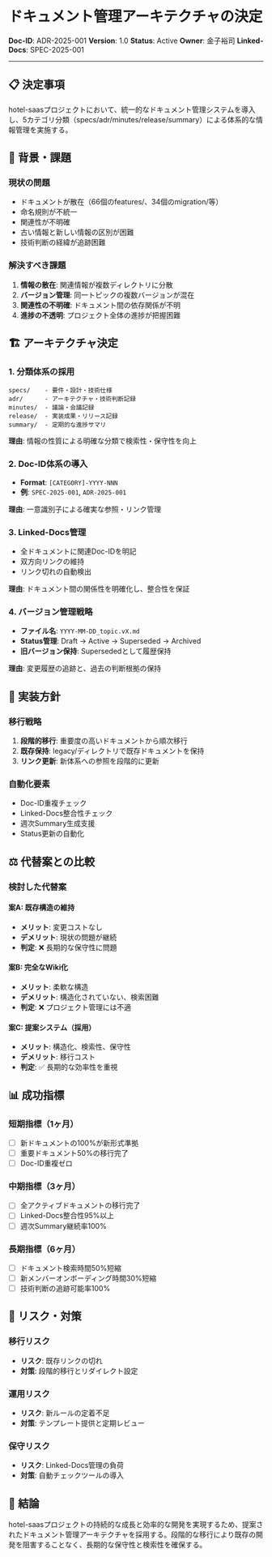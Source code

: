 # ドキュメント管理アーキテクチャの決定

**Doc-ID**: ADR-2025-001
**Version**: 1.0
**Status**: Active
**Owner**: 金子裕司
**Linked-Docs**: SPEC-2025-001

---

## 📋 **決定事項**

hotel-saasプロジェクトにおいて、統一的なドキュメント管理システムを導入し、5カテゴリ分類（specs/adr/minutes/release/summary）による体系的な情報管理を実施する。

## 🎯 **背景・課題**

### **現状の問題**
- ドキュメントが散在（66個のfeatures/、34個のmigration/等）
- 命名規則が不統一
- 関連性が不明確
- 古い情報と新しい情報の区別が困難
- 技術判断の経緯が追跡困難

### **解決すべき課題**
1. **情報の散在**: 関連情報が複数ディレクトリに分散
2. **バージョン管理**: 同一トピックの複数バージョンが混在
3. **関連性の不明確**: ドキュメント間の依存関係が不明
4. **進捗の不透明**: プロジェクト全体の進捗が把握困難

## 🏗️ **アーキテクチャ決定**

### **1. 分類体系の採用**
```
specs/    - 要件・設計・技術仕様
adr/      - アーキテクチャ・技術判断記録
minutes/  - 議論・会議記録
release/  - 実装成果・リリース記録
summary/  - 定期的な進捗サマリ
```

**理由**: 情報の性質による明確な分類で検索性・保守性を向上

### **2. Doc-ID体系の導入**
- **Format**: `[CATEGORY]-YYYY-NNN`
- **例**: `SPEC-2025-001`, `ADR-2025-001`

**理由**: 一意識別子による確実な参照・リンク管理

### **3. Linked-Docs管理**
- 全ドキュメントに関連Doc-IDを明記
- 双方向リンクの維持
- リンク切れの自動検出

**理由**: ドキュメント間の関係性を明確化し、整合性を保証

### **4. バージョン管理戦略**
- **ファイル名**: `YYYY-MM-DD_topic.vX.md`
- **Status管理**: Draft → Active → Superseded → Archived
- **旧バージョン保持**: Supersededとして履歴保持

**理由**: 変更履歴の追跡と、過去の判断根拠の保持

## 🔄 **実装方針**

### **移行戦略**
1. **段階的移行**: 重要度の高いドキュメントから順次移行
2. **既存保持**: legacy/ディレクトリで既存ドキュメントを保持
3. **リンク更新**: 新体系への参照を段階的に更新

### **自動化要素**
- Doc-ID重複チェック
- Linked-Docs整合性チェック
- 週次Summary生成支援
- Status更新の自動化

## ⚖️ **代替案との比較**

### **検討した代替案**

#### **案A: 既存構造の維持**
- **メリット**: 変更コストなし
- **デメリット**: 現状の問題が継続
- **判定**: ❌ 長期的な保守性に問題

#### **案B: 完全なWiki化**
- **メリット**: 柔軟な構造
- **デメリット**: 構造化されていない、検索困難
- **判定**: ❌ プロジェクト管理には不適

#### **案C: 提案システム（採用）**
- **メリット**: 構造化、検索性、保守性
- **デメリット**: 移行コスト
- **判定**: ✅ 長期的な効率性を重視

## 📊 **成功指標**

### **短期指標（1ヶ月）**
- [ ] 新ドキュメントの100%が新形式準拠
- [ ] 重要ドキュメント50%の移行完了
- [ ] Doc-ID重複ゼロ

### **中期指標（3ヶ月）**
- [ ] 全アクティブドキュメントの移行完了
- [ ] Linked-Docs整合性95%以上
- [ ] 週次Summary継続率100%

### **長期指標（6ヶ月）**
- [ ] ドキュメント検索時間50%短縮
- [ ] 新メンバーオンボーディング時間30%短縮
- [ ] 技術判断の追跡可能率100%

## 🚨 **リスク・対策**

### **移行リスク**
- **リスク**: 既存リンクの切れ
- **対策**: 段階的移行とリダイレクト設定

### **運用リスク**
- **リスク**: 新ルールの定着不足
- **対策**: テンプレート提供と定期レビュー

### **保守リスク**
- **リスク**: Linked-Docs管理の負荷
- **対策**: 自動チェックツールの導入

## 🎊 **結論**

hotel-saasプロジェクトの持続的な成長と効率的な開発を実現するため、提案されたドキュメント管理アーキテクチャを採用する。段階的な移行により既存の開発を阻害することなく、長期的な保守性と検索性を確保する。
